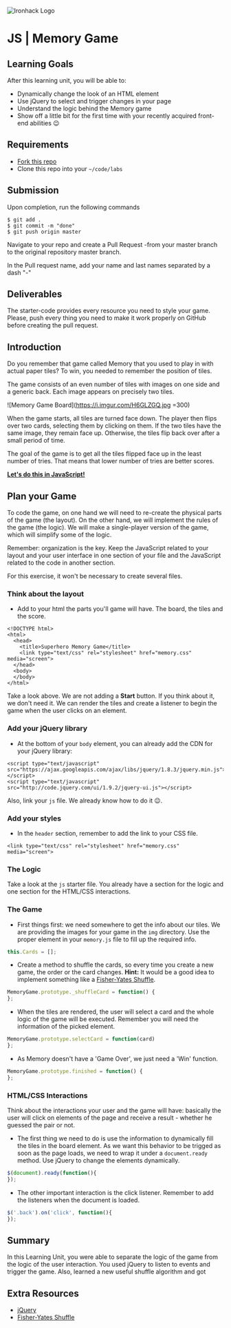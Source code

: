 ![Ironhack Logo](https://i.imgur.com/1QgrNNw.png)
# JS | Memory Game

## Learning Goals

After this learning unit, you will be able to:

- Dynamically change the look of an HTML element
- Use jQuery to select and trigger changes in your page
- Understand the logic behind the Memory game
- Show off a little bit for the first time with your recently acquired front-end abilities :wink:

## Requirements

- [Fork this repo](https://guides.github.com/activities/forking/)
- Clone this repo into your `~/code/labs`

## Submission

Upon completion, run the following commands
```
$ git add .
$ git commit -m "done"
$ git push origin master
```
Navigate to your repo and create a Pull Request -from your master branch to the original repository master branch.

In the Pull request name, add your name and last names separated by a dash "-"

## Deliverables

The starter-code provides every resource you need to style your game. Please, push every thing you need to make it work properly on GitHub before creating the pull request.

## Introduction

Do you remember that game called Memory that you used to play in with actual paper tiles? To win, you needed to remember the position of tiles.

The game consists of an even number of tiles with images on one side and a generic back. Each image appears on precisely two tiles.

![Memory Game Board](https://i.imgur.com/H6GLZGQ.jpg =300)

When the game starts, all tiles are turned face down. The player then flips over two cards, selecting them by clicking on them. If the two tiles have the same image, they remain face up. Otherwise, the tiles flip back over after a small period of time.

The goal of the game is to get all the tiles flipped face up in the least number of tries. That means that lower number of tries are better scores.

**[Let's do this in JavaScript!](https://github.com/ironhack/lab-javascript-memory-game)**

## Plan your Game

To code the game, on one hand we will need to re-create the physical parts of the game (the layout). On the other hand, we will implement the rules of the game (the logic). We will make a single-player version of the game, which will simplify some of the logic.

Remember: organization is the key. Keep the JavaScript related to your layout and your user interface in one section of your file and the JavaScript related to the code in another section.

For this exercise, it won't be necessary to create several files.

### Think about the layout

- Add to your html the parts you'll game will have. The board, the tiles and the score.

```htmlmixed=
<!DOCTYPE html>
<html>
  <head>
    <title>Superhero Memory Game</title>
    <link type="text/css" rel="stylesheet" href="memory.css" media="screen">
  </head>
  <body>
  </body>
</html>
```

Take a look above. We are not adding a **Start** button. If you think about it, we don't need it. We can render the tiles and create a listener to begin the game when the user clicks on an element.

### Add your jQuery library

- At the bottom of your `body` element, you can already add the CDN for your jQuery library:

```htmlmixed
<script type="text/javascript" src="https://ajax.googleapis.com/ajax/libs/jquery/1.8.3/jquery.min.js"></script>
<script type="text/javascript" src="http://code.jquery.com/ui/1.9.2/jquery-ui.js"></script>
```
Also, link your `js` file. We already know how to do it :wink:.

### Add your styles

- In the `header` section, remember to add the link to your CSS file.

```htmlmixed
<link type="text/css" rel="stylesheet" href="memory.css" media="screen">
```


### The Logic

Take a look at the `js` starter file. You already have a section for the logic and one section for the HTML/CSS interactions.

### The Game

- First things first: we need somewhere to get the info about our tiles. We are providing the images for your game in the `img` directory. Use the proper element in your `memory.js` file to fill up the required info.

```javascript
this.Cards = [];
```
- Create a method to shuffle the cards, so every time you create a new game, the order or the card changes. **Hint:** It would be a good idea to implement something like a [Fisher-Yates Shuffle](https://en.wikipedia.org/wiki/Fisher%E2%80%93Yates_shuffle).

```javascript
MemoryGame.prototype._shuffleCard = function() {
};
```
- When the tiles are rendered, the user will select a card and the whole logic of the game will be executed. Remember you will need the information of the picked element.

```javascript
MemoryGame.prototype.selectCard = function(card)
};
```


- As Memory doesn't have a 'Game Over', we just need a 'Win' function.

```javascript
MemoryGame.prototype.finished = function() {
};
```

### HTML/CSS Interactions

Think about the interactions your user and the game will have: basically the user will click on elements of the page and receive a result - whether he guessed the pair or not.

- The first thing we need to do is use the information to dynamically fill the tiles in the board element. As we want this behavior to be trigged as soon as the page loads, we need to wrap it under a `document.ready` method. Use jQuery to change the elements dynamically.

```javascript
$(document).ready(function(){
});
```

- The other important interaction is the click listener. Remember to add the listeners when the document is loaded.

```javascript
$('.back').on('click', function(){
});
```

## Summary

In this Learning Unit, you were able to separate the logic of the game from the logic of the user interaction. You used jQuery to listen to events and trigger the game. Also, learned a new useful shuffle algorithm and got

## Extra Resources

- [jQuery](https://jquery.com/)
- [Fisher-Yates Shuffle](https://bost.ocks.org/mike/shuffle/)
